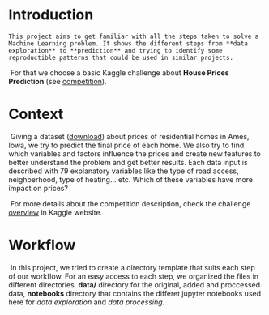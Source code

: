 
# Introduction

	This project aims to get familiar with all the steps taken to solve a Machine Learning problem. It shows the different steps from **data exploration** to **prediction** and trying to identify some reproductible patterns that could be used in similar projects.

​	For that we choose a basic Kaggle challenge about **House Prices Prediction** (see [competition](https://www.kaggle.com/c/house-prices-advanced-regression-techniques)).



# Context

​	Giving a dataset ([download](https://www.kaggle.com/c/house-prices-advanced-regression-techniques/data)) about prices of residential homes in Ames, Iowa, we try to predict the final price of each home. We also try to find which variables and factors influence the prices and create new features to better understand the problem and get better results. Each data input is described with 79 explanatory variables like the type of road access, neighberhood, type of heating... etc. Which of these variables have more impact on prices?

​	For more details about the competition description, check the challenge [overview](https://www.kaggle.com/c/house-prices-advanced-regression-techniques) in Kaggle website.



# Workflow

​	In this project, we tried to create a directory template that suits each step of our workflow. For an easy access to each step, we organized the files in different directories. **data/** directory for the original, added and proccessed data, **notebooks** directory that contains the differet jupyter notebooks used here for *data exploration* and *data processing*.

